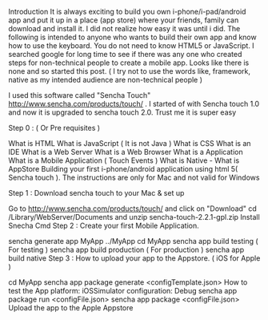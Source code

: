 Introduction
It is always exciting to build you own i-phone/i-pad/android app and put it up in a place (app store) where your friends, family can download and install it. I did not realize how easy it was until i did. The following is intended to anyone who wants to build their own app and know how to use the keyboard. You do not need to know HTML5 or JavaScript. I searched google for long time to see if there was any one who created steps for non-technical people to create a mobile app. Looks like there is none and so started this post. ( I try not to use the words like, framework, native as my intended audience are non-technical people )

I used this software called "Sencha Touch" http://www.sencha.com/products/touch/ . I started of with Sencha touch 1.0 and now it is upgraded to sencha touch 2.0. Trust me it is super easy

Step 0 : ( Or Pre requisites )

What is HTML
What is JavaScript ( It is not Java )
What is CSS
What is an IDE
What is a Web Server
What is a Web Browser
What is a Application
What is a Mobile Application ( Touch Events )
What is Native - What is AppStore
Building your first i-phone/android application using html 5( Sencha touch ). The instructions are only for Mac and not valid for Windows

Step 1 : Download sencha touch to your Mac & set up

Go to http://www.sencha.com/products/touch/ and click on "Download"
cd /Library/WebServer/Documents and unzip sencha-touch-2.2.1-gpl.zip
Install Snecha Cmd
Step 2 : Create your first Mobile Application.

sencha generate app MyApp ../MyApp
cd MyApp
sencha app build testing ( For testing )
sencha app build production ( For production )
sencha app build native
Step 3 : How to upload your app to the Appstore. ( iOS for Apple )

cd MyApp
sencha app package generate <configTemplate.json>
How to test the App
platform: iOSSimulator
configuration: Debug
sencha app package run <configFile.json>
 sencha app package <configFile.json>
Upload the app to the Apple Appstore
